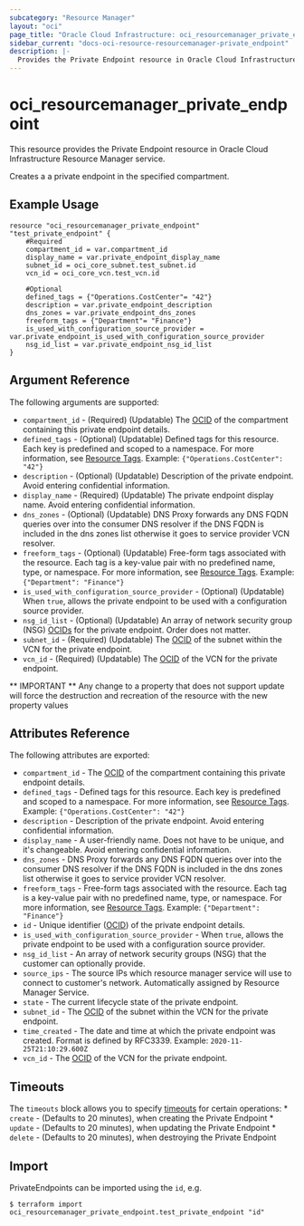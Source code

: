 ```yaml
---
subcategory: "Resource Manager"
layout: "oci"
page_title: "Oracle Cloud Infrastructure: oci_resourcemanager_private_endpoint"
sidebar_current: "docs-oci-resource-resourcemanager-private_endpoint"
description: |-
  Provides the Private Endpoint resource in Oracle Cloud Infrastructure Resource Manager service
---
```


# oci_resourcemanager_private_endpoint
This resource provides the Private Endpoint resource in Oracle Cloud Infrastructure Resource Manager service.

Creates a a private endpoint in the specified compartment.


## Example Usage

```hcl
resource "oci_resourcemanager_private_endpoint" "test_private_endpoint" {
	#Required
	compartment_id = var.compartment_id
	display_name = var.private_endpoint_display_name
	subnet_id = oci_core_subnet.test_subnet.id
	vcn_id = oci_core_vcn.test_vcn.id

	#Optional
	defined_tags = {"Operations.CostCenter"= "42"}
	description = var.private_endpoint_description
	dns_zones = var.private_endpoint_dns_zones
	freeform_tags = {"Department"= "Finance"}
	is_used_with_configuration_source_provider = var.private_endpoint_is_used_with_configuration_source_provider
	nsg_id_list = var.private_endpoint_nsg_id_list
}
```

## Argument Reference

The following arguments are supported:

* `compartment_id` - (Required) (Updatable) The [OCID](https://docs.cloud.oracle.com/iaas/Content/General/Concepts/identifiers.htm) of the compartment containing this private endpoint details.
* `defined_tags` - (Optional) (Updatable) Defined tags for this resource. Each key is predefined and scoped to a namespace. For more information, see [Resource Tags](https://docs.cloud.oracle.com/iaas/Content/General/Concepts/resourcetags.htm). Example: `{"Operations.CostCenter": "42"}` 
* `description` - (Optional) (Updatable) Description of the private endpoint. Avoid entering confidential information.
* `display_name` - (Required) (Updatable) The private endpoint display name. Avoid entering confidential information.
* `dns_zones` - (Optional) (Updatable) DNS Proxy forwards any DNS FQDN queries over into the consumer DNS resolver if the DNS FQDN is included in the dns zones list otherwise it goes to service provider VCN resolver. 
* `freeform_tags` - (Optional) (Updatable) Free-form tags associated with the resource. Each tag is a key-value pair with no predefined name, type, or namespace. For more information, see [Resource Tags](https://docs.cloud.oracle.com/iaas/Content/General/Concepts/resourcetags.htm). Example: `{"Department": "Finance"}` 
* `is_used_with_configuration_source_provider` - (Optional) (Updatable) When `true`, allows the private endpoint to be used with a configuration source provider.
* `nsg_id_list` - (Optional) (Updatable) An array of network security group (NSG) [OCIDs](https://docs.cloud.oracle.com/iaas/Content/General/Concepts/identifiers.htm) for the private endpoint. Order does not matter.
* `subnet_id` - (Required) (Updatable) The [OCID](https://docs.cloud.oracle.com/iaas/Content/General/Concepts/identifiers.htm) of the subnet within the VCN for the private endpoint.
* `vcn_id` - (Required) (Updatable) The [OCID](https://docs.cloud.oracle.com/iaas/Content/General/Concepts/identifiers.htm) of the VCN for the private endpoint.


** IMPORTANT **
Any change to a property that does not support update will force the destruction and recreation of the resource with the new property values

## Attributes Reference

The following attributes are exported:

* `compartment_id` - The [OCID](https://docs.cloud.oracle.com/iaas/Content/General/Concepts/identifiers.htm) of the compartment containing this private endpoint details.
* `defined_tags` - Defined tags for this resource. Each key is predefined and scoped to a namespace. For more information, see [Resource Tags](https://docs.cloud.oracle.com/iaas/Content/General/Concepts/resourcetags.htm). Example: `{"Operations.CostCenter": "42"}` 
* `description` - Description of the private endpoint. Avoid entering confidential information.
* `display_name` - A user-friendly name. Does not have to be unique, and it's changeable. Avoid entering confidential information.
* `dns_zones` - DNS Proxy forwards any DNS FQDN queries over into the consumer DNS resolver if the DNS FQDN is included in the dns zones list otherwise it goes to service provider VCN resolver. 
* `freeform_tags` - Free-form tags associated with the resource. Each tag is a key-value pair with no predefined name, type, or namespace. For more information, see [Resource Tags](https://docs.cloud.oracle.com/iaas/Content/General/Concepts/resourcetags.htm). Example: `{"Department": "Finance"}` 
* `id` - Unique identifier ([OCID](https://docs.cloud.oracle.com/iaas/Content/General/Concepts/identifiers.htm)) of the private endpoint details.
* `is_used_with_configuration_source_provider` - When `true`, allows the private endpoint to be used with a configuration source provider.
* `nsg_id_list` - An array of network security groups (NSG) that the customer can optionally provide.
* `source_ips` - The source IPs which resource manager service will use to connect to customer's network. Automatically assigned by Resource Manager Service.
* `state` - The current lifecycle state of the private endpoint. 
* `subnet_id` - The [OCID](https://docs.cloud.oracle.com/iaas/Content/General/Concepts/identifiers.htm) of the subnet within the VCN for the private endpoint.
* `time_created` - The date and time at which the private endpoint was created. Format is defined by RFC3339. Example: `2020-11-25T21:10:29.600Z` 
* `vcn_id` - The [OCID](https://docs.cloud.oracle.com/iaas/Content/General/Concepts/identifiers.htm) of the VCN for the private endpoint.

## Timeouts

The `timeouts` block allows you to specify [timeouts](https://registry.terraform.io/providers/oracle/oci/latest/docs/guides/changing_timeouts) for certain operations:
	* `create` - (Defaults to 20 minutes), when creating the Private Endpoint
	* `update` - (Defaults to 20 minutes), when updating the Private Endpoint
	* `delete` - (Defaults to 20 minutes), when destroying the Private Endpoint


## Import

PrivateEndpoints can be imported using the `id`, e.g.

```
$ terraform import oci_resourcemanager_private_endpoint.test_private_endpoint "id"
```

